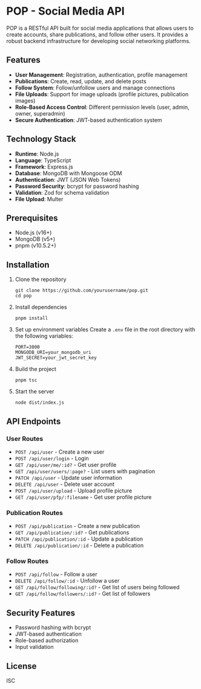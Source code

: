 # POP - Social Media API

POP is a RESTful API built for social media applications that allows users to create accounts, share publications, and follow other users. It provides a robust backend infrastructure for developing social networking platforms.

## Features

- **User Management**: Registration, authentication, profile management
- **Publications**: Create, read, update, and delete posts
- **Follow System**: Follow/unfollow users and manage connections
- **File Uploads**: Support for image uploads (profile pictures, publication images)
- **Role-Based Access Control**: Different permission levels (user, admin, owner, superadmin)
- **Secure Authentication**: JWT-based authentication system

## Technology Stack

- **Runtime**: Node.js
- **Language**: TypeScript
- **Framework**: Express.js
- **Database**: MongoDB with Mongoose ODM
- **Authentication**: JWT (JSON Web Tokens)
- **Password Security**: bcrypt for password hashing
- **Validation**: Zod for schema validation
- **File Upload**: Multer

## Prerequisites

- Node.js (v16+)
- MongoDB (v5+)
- pnpm (v10.5.2+)

## Installation

1. Clone the repository
   ```
   git clone https://github.com/yourusername/pop.git
   cd pop
   ```

2. Install dependencies
   ```
   pnpm install
   ```

3. Set up environment variables
   Create a `.env` file in the root directory with the following variables:
   ```
   PORT=3000
   MONGODB_URI=your_mongodb_uri
   JWT_SECRET=your_jwt_secret_key
   ```

4. Build the project
   ```
   pnpm tsc
   ```

5. Start the server
   ```
   node dist/index.js
   ```

## API Endpoints

### User Routes
- `POST /api/user` - Create a new user
- `POST /api/user/login` - Login
- `GET /api/user/me/:id?` - Get user profile
- `GET /api/user/users/:page?` - List users with pagination
- `PATCH /api/user` - Update user information
- `DELETE /api/user` - Delete user account
- `POST /api/user/upload` - Upload profile picture
- `GET /api/user/pfp/:filename` - Get user profile picture

### Publication Routes
- `POST /api/publication` - Create a new publication
- `GET /api/publication/:id?` - Get publications
- `PATCH /api/publication/:id` - Update a publication
- `DELETE /api/publication/:id` - Delete a publication

### Follow Routes
- `POST /api/follow` - Follow a user
- `DELETE /api/follow/:id` - Unfollow a user
- `GET /api/follow/following/:id?` - Get list of users being followed
- `GET /api/follow/followers/:id?` - Get list of followers

## Security Features

- Password hashing with bcrypt
- JWT-based authentication
- Role-based authorization
- Input validation

## License

ISC

